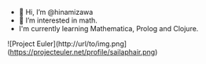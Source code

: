 - 👋 Hi, I’m @hinamizawa
- 👀 I’m interested in math. 
- I'm currently learning Mathematica, Prolog and Clojure.

![Project Euler](http://url/to/img.png](https://projecteuler.net/profile/sailaphair.png)



<!---
hinamizawa/hinamizawa is a ✨ special ✨ repository because its `README.md` (this file) appears on your GitHub profile.
You can click the Preview link to take a look at your changes.
--->
